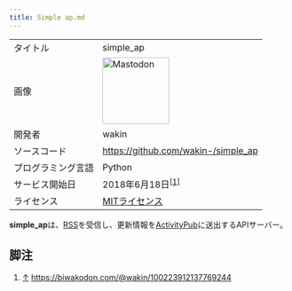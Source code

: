 ```yaml
---
title: Simple ap.md
---
```

<div>

|                    |                                                                                                                                                                                                                                                                                                        |
|--------------------|--------------------------------------------------------------------------------------------------------------------------------------------------------------------------------------------------------------------------------------------------------------------------------------------------------|
| タイトル           | simple_ap                                                                                                                                                                                                                                                                                              |
| 画像               | [<img src="/images/thumb/0/00/Mastodon_logo.png/120px-Mastodon_logo.png" srcset="/images/thumb/0/00/Mastodon_logo.png/180px-Mastodon_logo.png 1.5x, /images/0/00/Mastodon_logo.png 2x" width="120" height="120" alt="Mastodon" />](/%E3%83%95%E3%82%A1%E3%82%A4%E3%83%AB:Mastodon_logo.png "Mastodon") |
| 開発者             | wakin                                                                                                                                                                                                                                                                                                  |
| ソースコード       | <a href="https://github.com/wakin-/simple_ap" rel="nofollow">https://github.com/wakin-/simple_ap</a>                                                                                                                                                                                                   |
| プログラミング言語 | Python                                                                                                                                                                                                                                                                                                 |
| サービス開始日     | 2018年6月18日<sup>[\[1\]](#cite_note-1)</sup>                                                                                                                                                                                                                                                          |
| ライセンス         | [MITライセンス](/MIT%E3%83%A9%E3%82%A4%E3%82%BB%E3%83%B3%E3%82%B9 "MITライセンス")                                                                                                                                                                                                                     |

  
**simple_ap**は、[RSS](/RSS "RSS")を受信し、更新情報を[ActivityPub](/ActivityPub "ActivityPub")に送出するAPIサーバー。

## 脚注

<div>

1.  [↑](#cite_ref-1) <a href="https://biwakodon.com/@wakin/100223912137769244" rel="nofollow">https://biwakodon.com/@wakin/100223912137769244</a>

</div>

</div>
